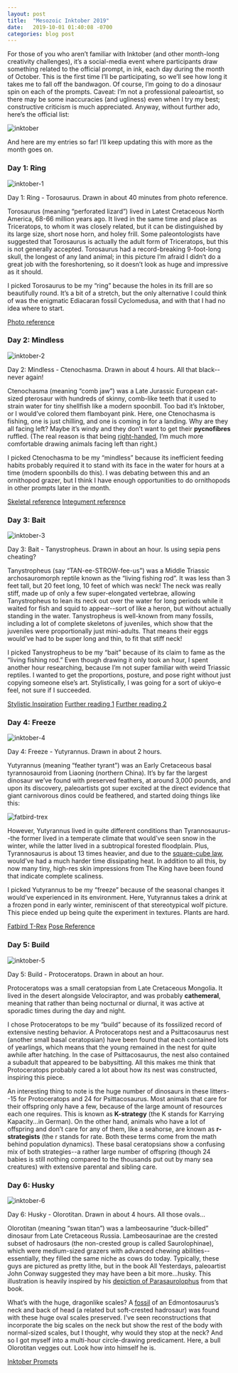 ```yaml
---
layout: post
title:  "Mesozoic Inktober 2019"
date:   2019-10-01 01:40:08 -0700
categories: blog post
---
```

For those of you who aren’t familiar with Inktober (and other month-long creativity challenges), it’s a social-media event where participants draw something related to the official prompt, in ink, each day during the month of October.  This is the first time I’ll be participating, so we’ll see how long it takes me to fall off the bandwagon.  Of course, I’m going to do a dinosaur spin on each of the prompts.  Caveat: I’m not a professional paleoartist, so there may be some inaccuracies (and ugliness) even when I try my best; constructive criticism is much appreciated.  Anyway, without further ado, here’s the official list:

![inktober](/assets/inktober.jpg)

And here are my entries so far!  I’ll keep updating this with more as the month goes on.

### Day 1: Ring

![inktober-1](/assets/inktober-1.jpg)

Day 1: Ring - Torosaurus.  Drawn in about 40 minutes from photo reference.

Torosaurus (meaning “perforated lizard”) lived in Latest Cretaceous North America, 68-66 million years ago.  It lived in the same time and place as Triceratops, to whom it was closely related, but it can be distinguished by its large size, short nose horn, and holey frill.  Some paleontologists have suggested that Torosaurus is actually the adult form of Triceratops, but this is not generally accepted.  Torosaurus had a record-breaking 9-foot-long skull, the longest of any land animal; in this picture I’m afraid I didn’t do a great job with the foreshortening, so it doesn’t look as huge and impressive as it should.

I picked Torosaurus to be my “ring” because the holes in its frill are so beautifully round.  It’s a bit of a stretch, but the only alternative I could think of was the enigmatic Ediacaran fossil Cyclomedusa, and with that I had no idea where to start.

[Photo reference](https://www.flickr.com/photos/itinerant_wanderer/7611487958)

### Day 2: Mindless

![inktober-2](/assets/inktober-2.jpg)

Day 2: Mindless - Ctenochasma.  Drawn in about 4 hours.  All that black--never again!

Ctenochasma (meaning “comb jaw”) was a Late Jurassic European cat-sized pterosaur with hundreds of skinny, comb-like teeth that it used to strain water for tiny shellfish like a modern spoonbill.  Too bad it’s Inktober, or I would’ve colored them flamboyant pink.  Here, one Ctenochasma is fishing, one is just chilling, and one is coming in for a landing.  Why are they all facing left?  Maybe it’s windy and they don’t want to get their **pycnofibres** ruffled.  (The real reason is that being [right-handed](https://philarchive.org/archive/TOSWAFv1), I’m much more comfortable drawing animals facing left than right.)

I picked Ctenochasma to be my “mindless” because its inefficient feeding habits probably required it to stand with its face in the water for hours at a time (modern spoonbills do this).  I was debating between this and an ornithopod grazer, but I think I have enough opportunities to do ornithopods in other prompts later in the month.

[Skeletal reference](https://www.deviantart.com/sassypaleonerd/art/Ctenochasma-Skeletal-804255465)
[Integument reference](https://www.deviantart.com/lucas-attwell/art/Ctenochasma-773415650)

### Day 3: Bait

![inktober-3](/assets/inktober-3.jpg)

Day 3: Bait - Tanystropheus.  Drawn in about an hour.  Is using sepia pens cheating?

Tanystropheus (say “TAN-ee-STROW-fee-us”) was a Middle Triassic archosauromorph reptile known as the “living fishing rod”.  It was less than 3 feet tall, but 20 feet long, 10 feet of which was neck!  The neck was really stiff, made up of only a few super-elongated vertebrae, allowing Tanystropheus to lean its neck out over the water for long periods while it waited for fish and squid to appear--sort of like a heron, but without actually standing in the water.  Tanystropheus is well-known from many fossils, including a lot of complete skeletons of juveniles, which show that the juveniles were proportionally just mini-adults.  That means their eggs would’ve had to be super long and thin, to fit that stiff neck!

I picked Tanystropheus to be my “bait” because of its claim to fame as the “living fishing rod.”  Even though drawing it only took an hour, I spent another hour researching, because I’m not super familiar with weird Triassic reptiles.  I wanted to get the proportions, posture, and pose right without just copying someone else’s art.  Stylistically, I was going for a sort of ukiyo-e feel, not sure if I succeeded.

[Stylistic Inspiration](https://soranews24.com/2014/05/29/macabre-japanese-ukiyo-e-reveal-gothic-side-to-art-of-the-floating-world%E3%80%90pics%E3%80%91/)
[Further reading 1](http://markwitton-com.blogspot.com/2015/11/the-lifestyle-of-tanystropheus-part-1.html)
[Further reading 2](http://markwitton-com.blogspot.com/2015/12/the-lifestyle-of-tanystropheus-part-2.html)

### Day 4: Freeze

![inktober-4](/assets/inktober-4.jpg)

Day 4: Freeze - Yutyrannus.  Drawn in about 2 hours.

Yutyrannus (meaning “feather tyrant”) was an Early Cretaceous basal tyrannosauroid from Liaoning (northern China).  It’s by far the largest dinosaur we’ve found with preserved feathers, at around 3,000 pounds, and upon its discovery, paleoartists got super excited at the direct evidence that giant carnivorous dinos could be feathered, and started doing things like this:

![fatbird-trex](/assets/fatbird-trex.jpg)

However, Yutyrannus lived in quite different conditions than Tyrannosaurus--the former lived in a temperate climate that would’ve seen snow in the winter, while the latter lived in a subtropical forested floodplain.  Plus, Tyrannosaurus is about 13 times heavier, and due to the [square-cube law](https://en.wikipedia.org/wiki/Square%E2%80%93cube_law), would’ve had a much harder time dissipating heat.  In addition to all this, by now many tiny, high-res skin impressions from The King have been found that indicate complete scaliness.

I picked Yutyrannus to be my “freeze” because of the seasonal changes it would’ve experienced in its environment.  Here, Yutyrannus takes a drink at a frozen pond in early winter, reminiscent of that stereotypical wolf picture.  This piece ended up being quite the experiment in textures.  Plants are hard.

[Fatbird T-Rex](https://imgur.com/gallery/rmad4)
[Pose Reference](https://www.deviantart.com/raphtor/art/Yutyrannus-732236601)

### Day 5: Build

![inktober-5](/assets/inktober-5.jpg)

Day 5: Build - Protoceratops.  Drawn in about an hour.

Protoceratops was a small ceratopsian from Late Cretaceous Mongolia.  It lived in the desert alongside Velociraptor, and was probably **cathemeral**, meaning that rather than being nocturnal or diurnal, it was active at sporadic times during the day and night.

I chose Protoceratops to be my “build” because of its fossilized record of extensive nesting behavior.  A Protoceratops nest and a Psittacosaurus nest (another small basal ceratopsian) have been found that each contained lots of yearlings, which means that the young remained in the nest for quite awhile after hatching.  In the case of Psittacosaurus, the nest also contained a subadult that appeared to be babysitting.  All this makes me think that Protoceratops probably cared a lot about how its nest was constructed, inspiring this piece.

An interesting thing to note is the huge number of dinosaurs in these litters--15 for Protoceratops and 24 for Psittacosaurus.  Most animals that care for their offspring only have a few, because of the large amount of resources each one requires.  This is known as **K-strategy** (the K stands for Karrying Kapacity...in German).  On the other hand, animals who have a lot of offspring and don’t care for any of them, like a seahorse, are known as **r-strategists** (the r stands for rate.  Both these terms come from the math behind population dynamics).  These basal ceratopsians show a confusing mix of both strategies--a rather large number of offspring (though 24 babies is still nothing compared to the thousands put out by many sea creatures) with extensive parental and sibling care.

### Day 6: Husky

![inktober-6](/assets/inktober-6.jpg)

Day 6: Husky - Olorotitan.  Drawn in about 4 hours.  All those ovals...

Olorotitan (meaning “swan titan”) was a lambeosaurine “duck-billed” dinosaur from Late Cretaceous Russia.  Lambeosaurinae are the crested subset of hadrosaurs (the non-crested group is called Saurolophinae), which were medium-sized grazers with advanced chewing abilities--essentially, they filled the same niche as cows do today.  Typically, these guys are pictured as pretty lithe, but in the book All Yesterdays, paleoartist John Conway suggested they may have been a bit more...husky.  This illustration is heavily inspired by his [depiction of Parasaurolophus](https://johnconway.co/ay_parasaurolophus) from that book.

What’s with the huge, dragonlike scales? A [fossil](https://www.nationalgeographic.com/science/phenomena/2013/12/12/surpise-well-studied-dinosaur-actually-had-a-cocks-comb/) of an Edmontosaurus’s neck and back of head (a related but soft-crested hadrosaur) was found with these huge oval scales preserved. I've seen reconstructions that incorporate the big scales on the neck but show the rest of the body with normal-sized scales, but I thought, why would they stop at the neck?  And so I got myself into a multi-hour circle-drawing predicament.  Here, a bull Olorotitan vegges out.  Look how into himself he is.

[Inktober Prompts](https://twitter.com/inktober/status/1168394488181485568)
